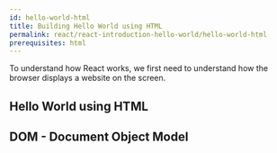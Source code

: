 ```yaml
---
id: hello-world-html
title: Building Hello World using HTML
permalink: react/react-introduction-hello-world/hello-world-html
prerequisites: html
---
```


To understand how React works, we first need to understand how the browser displays a website on the screen.

## Hello World using HTML

## DOM - Document Object Model

